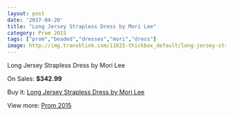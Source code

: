 ```yaml
---
layout: post
date: '2017-04-20'
title: "Long Jersey Strapless Dress by Mori Lee"
category: Prom 2015
tags: ["prom","beaded","dresses","mori","dress"]
image: http://img.transblink.com/11825-thickbox_default/long-jersey-strapless-dress-by-mori-lee.jpg
---
```

Long Jersey Strapless Dress by Mori Lee

On Sales: **$342.99**
<a href="https://www.transblink.com/en/prom-2015/3843-long-jersey-strapless-dress-by-mori-lee.html"><amp-img layout="responsive" width="600" height="600" src="//img.transblink.com/11825-thickbox_default/long-jersey-strapless-dress-by-mori-lee.jpg" alt="Long Jersey Strapless Dress by Mori Lee 0" /></a>
<a href="https://www.transblink.com/en/prom-2015/3843-long-jersey-strapless-dress-by-mori-lee.html"><amp-img layout="responsive" width="600" height="600" src="//img.transblink.com/11828-thickbox_default/long-jersey-strapless-dress-by-mori-lee.jpg" alt="Long Jersey Strapless Dress by Mori Lee 1" /></a>
<a href="https://www.transblink.com/en/prom-2015/3843-long-jersey-strapless-dress-by-mori-lee.html"><amp-img layout="responsive" width="600" height="600" src="//img.transblink.com/11827-thickbox_default/long-jersey-strapless-dress-by-mori-lee.jpg" alt="Long Jersey Strapless Dress by Mori Lee 2" /></a>
<a href="https://www.transblink.com/en/prom-2015/3843-long-jersey-strapless-dress-by-mori-lee.html"><amp-img layout="responsive" width="600" height="600" src="//img.transblink.com/11826-thickbox_default/long-jersey-strapless-dress-by-mori-lee.jpg" alt="Long Jersey Strapless Dress by Mori Lee 3" /></a>

Buy it: [Long Jersey Strapless Dress by Mori Lee](https://www.transblink.com/en/prom-2015/3843-long-jersey-strapless-dress-by-mori-lee.html "Long Jersey Strapless Dress by Mori Lee")

View more: [Prom 2015](https://www.transblink.com/en/10-prom-2015 "Prom 2015")